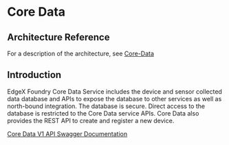 # Core Data

## Architecture Reference

For a description of the architecture, see
[Core-Data](../../microservices/core/data/Ch-CoreData.md)

## Introduction

EdgeX Foundry Core Data Service includes the device and sensor collected
data database and APIs to expose the database to other services as well
as north-bound integration. The database is secure. Direct access to the
database is restricted to the Core Data service APIs. Core Data also
provides the REST API to create and register a new device.

[Core Data V1 API Swagger Documentation](https://app.swaggerhub.com/apis-docs/EdgeXFoundry1/core-data)
<!-- [Core Data API HTML Documentation](core-data.html) -->
